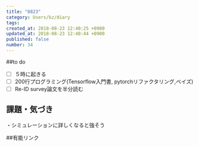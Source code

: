 ```yaml
---
title: "0823"
category: Users/kz/diary
tags: 
created_at: 2018-08-23 12:40:25 +0900
updated_at: 2018-08-23 12:40:44 +0900
published: false
number: 34
---
```


##to do 
- [ ] ５時に起きる
- [ ] 200行プログラミング(Tensorflow入門書, pytorchリファクタリング,ベイズ)
- [ ] Re-ID survey論文を半分読む

## 課題・気づき
・シミュレーションに詳しくなると強そう

##有能リンク
